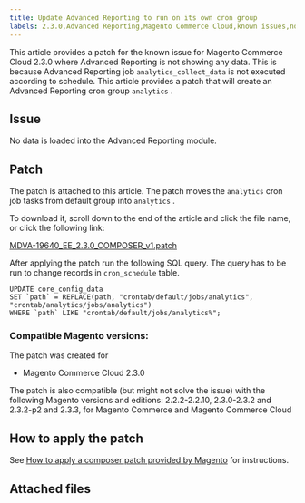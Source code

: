 ```yaml
---
title: Update Advanced Reporting to run on its own cron group
labels: 2.3.0,Advanced Reporting,Magento Commerce Cloud,known issues,no data,patch,troubleshooting
---
```


This article provides a patch for the known issue for Magento Commerce Cloud 2.3.0 where Advanced Reporting is not showing any data. This is because Advanced Reporting job `analytics_collect_data` is not executed according to schedule. This article provides a patch that will create an Advanced Reporting cron group `analytics` .

## Issue

No data is loaded into the Advanced Reporting module.

## Patch

The patch is attached to this article. The patch moves the `analytics` cron job tasks from default group into `analytics` .

To download it, scroll down to the end of the article and click the file name, or click the following link:

 [MDVA-19640\_EE\_2.3.0\_COMPOSER\_v1.patch](https://support.magento.com/hc/en-us/article_attachments/360046452172/MDVA-19640_EE_2.3.0_COMPOSER_v1.patch) 

After applying the patch run the following SQL query. The query has to be run to change records in `cron_schedule` table.

```clike
UPDATE core_config_data
SET `path` = REPLACE(path, "crontab/default/jobs/analytics", "crontab/analytics/jobs/analytics")
WHERE `path` LIKE "crontab/default/jobs/analytics%";
```

### Compatible Magento versions:

The patch was created for

* Magento Commerce Cloud 2.3.0

The patch is also compatible (but might not solve the issue) with the following Magento versions and editions: 2.2.2-2.2.10, 2.3.0-2.3.2 and 2.3.2-p2 and 2.3.3, for Magento Commerce and Magento Commerce Cloud

## How to apply the patch

See [How to apply a composer patch provided by Magento](https://support.magento.com/hc/en-us/articles/360028367731) for instructions.

## Attached files

 